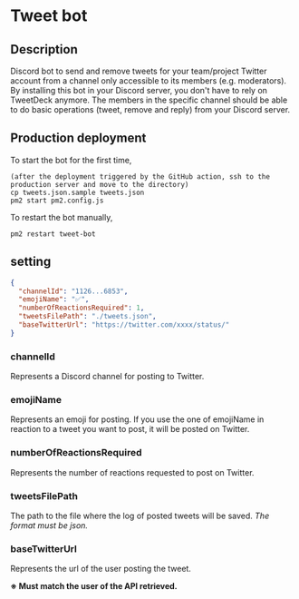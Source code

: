 # Tweet bot

## Description

Discord bot to send and remove tweets for your team/project Twitter account from a channel only accessible to its members (e.g. moderators). By installing this bot in your Discord server, you don't have to rely on TweetDeck anymore. The members in the specific channel should be able to do basic operations (tweet, remove and reply) from your Discord server.

## Production deployment

To start the bot for the first time,

```
(after the deployment triggered by the GitHub action, ssh to the production server and move to the directory)
cp tweets.json.sample tweets.json
pm2 start pm2.config.js
```

To restart the bot manually,

```
pm2 restart tweet-bot
```

## setting
```json
{
  "channelId": "1126...6853",
  "emojiName": "✅",
  "numberOfReactionsRequired": 1,
  "tweetsFilePath": "./tweets.json",
  "baseTwitterUrl": "https://twitter.com/xxxx/status/"
}
```
### channelId

Represents a Discord channel for posting to Twitter.

### emojiName

Represents an emoji for posting. If you use the one of emojiName in reaction to a tweet you want to post, it will be posted on Twitter.

### numberOfReactionsRequired

Represents the number of reactions requested to post on Twitter.

### tweetsFilePath

The path to the file where the log of posted tweets will be saved.
*The format must be json.*

### baseTwitterUrl

Represents the url of the user posting the tweet.

**※ Must match the user of the API retrieved.**
